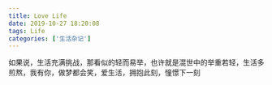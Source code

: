 ```yaml
---
title: Love Life
date: 2019-10-27 18:20:08
tags: Life
categories: ['生活杂记']
---
```


如果说，生活充满挑战，那看似的轻而易举，也许就是混世中的举重若轻，生活多煎熬，我有你，做梦都会笑，爱生活，拥抱此刻，憧憬下一刻

<!-- more -->